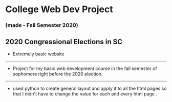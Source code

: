 # College Web Dev Project
### (made - Fall Semester 2020) 

## 2020 Congressional Elections in SC

- Extremely basic website 
---
- Project for my basic web development course in the fall semester of sophomore right before the 2020 election. 
---
- used python to create general layout and apply it to all the html pages so that I didn't have to change the value for each and every html page .
